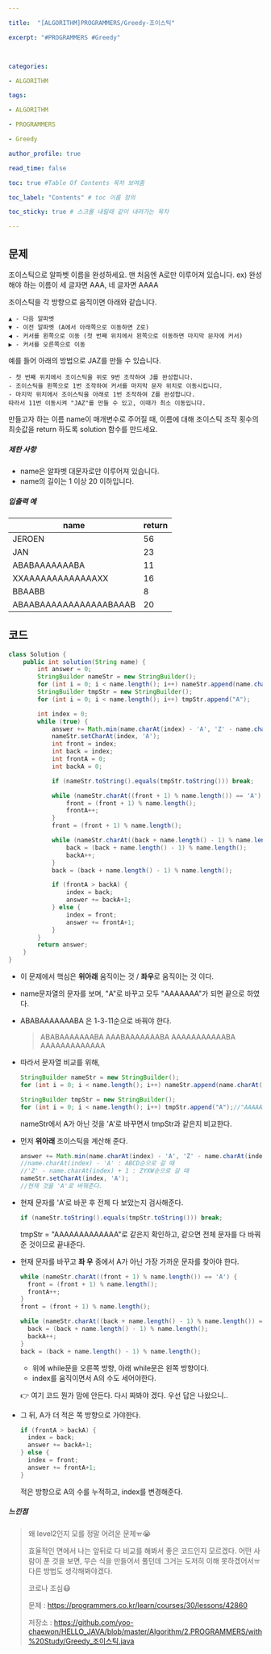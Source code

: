 ```yaml
---

title:  "[ALGORITHM]PROGRAMMERS/Greedy-조이스틱"

excerpt: "#PROGRAMMERS #Greedy"



categories:

- ALGORITHM

tags:

- ALGORITHM

- PROGRAMMERS

- Greedy

author_profile: true

read_time: false 

toc: true #Table Of Contents 목차 보여줌

toc_label: "Contents" # toc 이름 정의

toc_sticky: true # 스크롤 내릴때 같이 내려가는 목차

---
```




## 문제

조이스틱으로 알파벳 이름을 완성하세요. 맨 처음엔 A로만 이루어져 있습니다.
ex) 완성해야 하는 이름이 세 글자면 AAA, 네 글자면 AAAA

조이스틱을 각 방향으로 움직이면 아래와 같습니다.

```
▲ - 다음 알파벳
▼ - 이전 알파벳 (A에서 아래쪽으로 이동하면 Z로)
◀ - 커서를 왼쪽으로 이동 (첫 번째 위치에서 왼쪽으로 이동하면 마지막 문자에 커서)
▶ - 커서를 오른쪽으로 이동
```

예를 들어 아래의 방법으로 JAZ를 만들 수 있습니다.

```
- 첫 번째 위치에서 조이스틱을 위로 9번 조작하여 J를 완성합니다.
- 조이스틱을 왼쪽으로 1번 조작하여 커서를 마지막 문자 위치로 이동시킵니다.
- 마지막 위치에서 조이스틱을 아래로 1번 조작하여 Z를 완성합니다.
따라서 11번 이동시켜 "JAZ"를 만들 수 있고, 이때가 최소 이동입니다.
```

만들고자 하는 이름 name이 매개변수로 주어질 때, 이름에 대해 조이스틱 조작 횟수의 최솟값을 return 하도록 solution 함수를 만드세요.

##### 제한 사항

- name은 알파벳 대문자로만 이루어져 있습니다.
- name의 길이는 1 이상 20 이하입니다.

##### 입출력 예

| name                   | return |
| ---------------------- | ------ |
| JEROEN                 | 56     |
| JAN                    | 23     |
| ABABAAAAAAABA          | 11     |
| XXAAAAAAAAAAAAAXX      | 16     |
| BBAABB                 | 8      |
| ABAABAAAAAAAAAAAABAAAB | 20     |



## 코드

```java
class Solution {
    public int solution(String name) {
        int answer = 0;
        StringBuilder nameStr = new StringBuilder();
        for (int i = 0; i < name.length(); i++) nameStr.append(name.charAt(i));
        StringBuilder tmpStr = new StringBuilder();
        for (int i = 0; i < name.length(); i++) tmpStr.append("A");

        int index = 0;
        while (true) {
            answer += Math.min(name.charAt(index) - 'A', 'Z' - name.charAt(index) + 1);
            nameStr.setCharAt(index, 'A');
            int front = index;
            int back = index;
            int frontA = 0;
            int backA = 0;

            if (nameStr.toString().equals(tmpStr.toString())) break;

            while (nameStr.charAt((front + 1) % name.length()) == 'A') {
                front = (front + 1) % name.length();
                frontA++;
            }
            front = (front + 1) % name.length();

            while (nameStr.charAt((back + name.length() - 1) % name.length()) == 'A') {
                back = (back + name.length() - 1) % name.length();
                backA++;
            }
            back = (back + name.length() - 1) % name.length();

            if (frontA > backA) {
                index = back;
                answer += backA+1;
            } else {
                index = front;
                answer += frontA+1;
            }
        }
        return answer;
    }
}
```

- 이 문제에서 핵심은 **위아래** 움직이는 것 / **좌우**로 움직이는 것 이다.

- name문자열의 문자를 보며, "A"로 바꾸고 모두 "AAAAAAA"가 되면 끝으로 하였다.

- ABABAAAAAAABA 은 1-3-11순으로 바꿔야 한다.

  > ABABAAAAAAABA
  > AAABAAAAAAABA
  > AAAAAAAAAAABA
  > AAAAAAAAAAAAA

- 따라서 문자열 비교를 위해,

  ```java
  StringBuilder nameStr = new StringBuilder();
  for (int i = 0; i < name.length(); i++) nameStr.append(name.charAt(i));//"ABABAAAAAAABA"
  
  StringBuilder tmpStr = new StringBuilder();
  for (int i = 0; i < name.length(); i++) tmpStr.append("A");//"AAAAAAAAAAAAA"
  ```

  nameStr에서 A가 아닌 것을 'A'로 바꾸면서 tmpStr과 같은지 비교한다.

- 먼저 **위아래** 조이스틱을 계산해 준다.

  ```java
  answer += Math.min(name.charAt(index) - 'A', 'Z' - name.charAt(index) + 1);
  //name.charAt(index) - 'A' : ABCD순으로 갈 때
  //'Z' - name.charAt(index) + 1 : ZYXW순으로 갈 때
  nameStr.setCharAt(index, 'A');
  //현재 것을 'A'로 바꿔준다.
  ```

- 현재 문자를 'A'로 바꾼 후 전체 다 보았는지 검사해준다.

  ```java
  if (nameStr.toString().equals(tmpStr.toString())) break;
  ```

  tmpStr = "AAAAAAAAAAAAA"로 같은지 확인하고, 같으면 전체 문자를 다 바꿔준 것이므로 끝내준다.

- 현재 문자를 바꾸고 **좌 우** 중에서 A가 아닌 가장 가까운 문자를 찾아야 한다.

  ```java
  while (nameStr.charAt((front + 1) % name.length()) == 'A') {
    front = (front + 1) % name.length();
    frontA++;
  }
  front = (front + 1) % name.length();
  
  while (nameStr.charAt((back + name.length() - 1) % name.length()) == 'A') {
    back = (back + name.length() - 1) % name.length();
    backA++;
  }
  back = (back + name.length() - 1) % name.length();
  ```

  - 위에 while문을 오른쪽 방향, 아래 while문은 왼쪽 방향이다.
  - index를 움직이면서 A의 수도 세어야한다.

  👉 여기 코드 뭔가 맘에 안든다. 다시 짜봐야 겠다. 우선 답은 나왔으니..

- 그 뒤, A가 더 적은 쪽 방향으로 가야한다.

  ```java
  if (frontA > backA) {
    index = back;
    answer += backA+1;
  } else {
    index = front;
    answer += frontA+1;
  }
  ```

  적은 방향으로 A의 수를 누적하고, index를 변경해준다.

  

##### 느낀점

> 왜 level2인지 모를 정말 어려운 문제ㅠ😭 
>
> 효율적인 면에서 나는 앞뒤로 다 비교를 해봐서 좋은 코드인지 모르겠다. 어떤 사람이 푼 것을 보면, 무슨 식을 만들어서 풀던데 그거는 도저히 이해 못하겠어서ㅠ 다른 방법도 생각해봐야겠다.
>
> 코로나 조심😷
>
> 문제 : https://programmers.co.kr/learn/courses/30/lessons/42860
>
> 저장소 : https://github.com/yoo-chaewon/HELLO_JAVA/blob/master/Algorithm/2.PROGRAMMERS/with%20Study/Greedy_조이스틱.java
>
